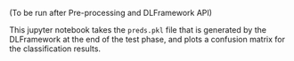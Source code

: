 (To be run after Pre-processing and DLFramework API)

This jupyter notebook takes the `preds.pkl` file that is generated by the DLFramework at the end of the test phase, and plots a confusion matrix for the classification results.

